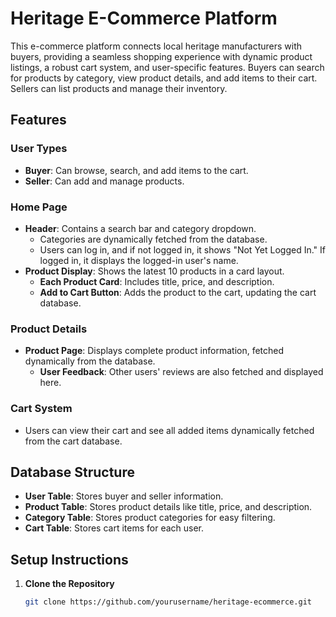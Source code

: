 # Heritage E-Commerce Platform

This e-commerce platform connects local heritage manufacturers with buyers, providing a seamless shopping experience with dynamic product listings, a robust cart system, and user-specific features. Buyers can search for products by category, view product details, and add items to their cart. Sellers can list products and manage their inventory.

## Features

### User Types
- **Buyer**: Can browse, search, and add items to the cart.
- **Seller**: Can add and manage products.

### Home Page
- **Header**: Contains a search bar and category dropdown.
  - Categories are dynamically fetched from the database.
  - Users can log in, and if not logged in, it shows "Not Yet Logged In." If logged in, it displays the logged-in user's name.
- **Product Display**: Shows the latest 10 products in a card layout.
  - **Each Product Card**: Includes title, price, and description.
  - **Add to Cart Button**: Adds the product to the cart, updating the cart database.

### Product Details
- **Product Page**: Displays complete product information, fetched dynamically from the database.
  - **User Feedback**: Other users' reviews are also fetched and displayed here.

### Cart System
- Users can view their cart and see all added items dynamically fetched from the cart database.

## Database Structure
- **User Table**: Stores buyer and seller information.
- **Product Table**: Stores product details like title, price, and description.
- **Category Table**: Stores product categories for easy filtering.
- **Cart Table**: Stores cart items for each user.

## Setup Instructions

1. **Clone the Repository**
   ```bash
   git clone https://github.com/yourusername/heritage-ecommerce.git
